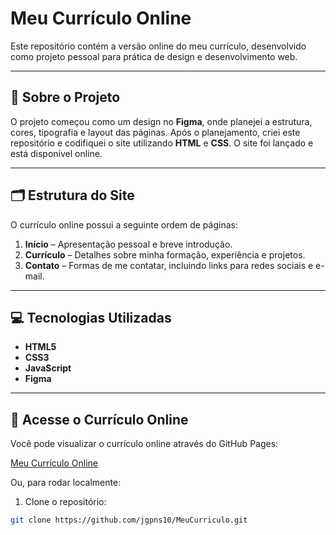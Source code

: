# Meu Currículo Online

Este repositório contém a versão online do meu currículo, desenvolvido como projeto pessoal para prática de design e desenvolvimento web.

---

## 📌 Sobre o Projeto

O projeto começou como um design no **Figma**, onde planejei a estrutura, cores, tipografia e layout das páginas. Após o planejamento, criei este repositório e codifiquei o site utilizando **HTML** e **CSS**. O site foi lançado e está disponível online.

---

## 🗂 Estrutura do Site

O currículo online possui a seguinte ordem de páginas:

1. **Início** – Apresentação pessoal e breve introdução.
2. **Currículo** – Detalhes sobre minha formação, experiência e projetos.
3. **Contato** – Formas de me contatar, incluindo links para redes sociais e e-mail.

---

## 💻 Tecnologias Utilizadas

- **HTML5**
- **CSS3**
- **JavaScript**
- **Figma**

---



## 🚀 Acesse o Currículo Online

Você pode visualizar o currículo online através do GitHub Pages:

[Meu Currículo Online](https://jgpns10.github.io/MeuCurriculo/)

Ou, para rodar localmente:

1. Clone o repositório:
```bash
git clone https://github.com/jgpns10/MeuCurriculo.git
